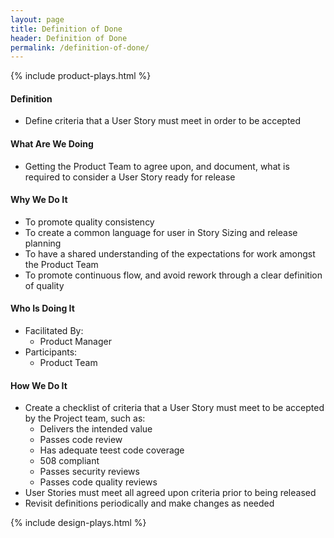 ```yaml
---
layout: page
title: Definition of Done
header: Definition of Done
permalink: /definition-of-done/
---
```

<div class="row">
    <div class="col-md-3">
        {% include product-plays.html %}
    </div>
    <div class="col-md-6">
        <h4 class="Definition" id="Definition">
            Definition
        </h4>
		<ul>
			<li>Define criteria that a User Story must meet in order to be accepted</li>
		</ul>
        <h4 class="What" id="What">
            What Are We Doing
        </h4>
	<ul>
           <li>Getting the Product Team to agree upon, and document, what is required to consider a User Story ready for release</li>
	</ul>
        <h4 class="Why" id="Why">
            Why We Do It
        </h4>
            <ul>
                <li>To promote quality consistency</li>
		<li>To create a common language for user in Story Sizing and release planning</li>
		<li>To have a shared understanding of the expectations for work amongst the Product Team</li>
		<li>To promote continuous flow, and avoid rework through a clear definition of quality</li>
	     </ul>
        <h4 class="Who" id="Who">
            Who Is Doing It
        </h4>
            <ul>
                <li>Facilitated By:
    	            <ul>
        	        <li>Product Manager</li>
    	            </ul>
                 </li>
                <li>Participants:
    	            <ul>
                      <li>Product Team</li>
                  </ul>    
                </li>
            </ul>
        <h4 class="How" id="How">
            How We Do It
        </h4>
            <ul>
                <li>Create a checklist of criteria that a User Story must meet to be accepted by the Project team, such as:
                  <ul>
                    <li>Delivers the intended value</li>
		    <li>Passes code review</li>
		    <li>Has adequate teest code coverage</li>
                    <li>508 compliant</li>
		    <li>Passes security reviews</li>
		    <li>Passes code quality reviews</li>
                  </ul>
                </li>
                <li>User Stories must meet all agreed upon criteria prior to being released</li>
                <li>Revisit definitions periodically and make changes as needed</li>            
           </ul>
    </div>
    <div class="col-md-3">
        {% include design-plays.html %}
    </div>
</div>
